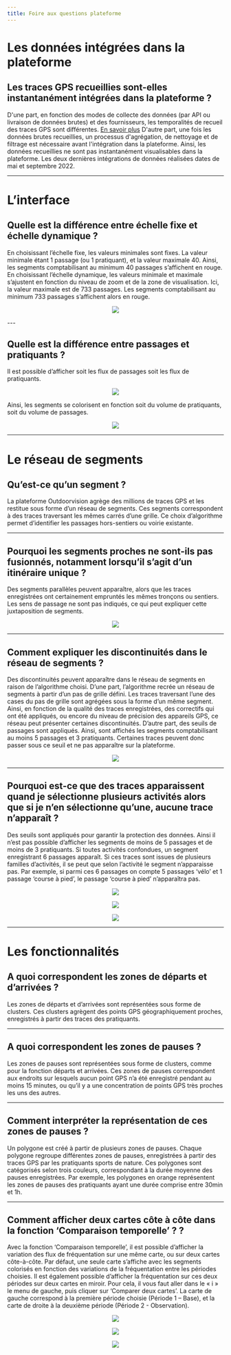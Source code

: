 ```yaml
---
title: Foire aux questions plateforme
---
```


# Les données intégrées dans la plateforme

## Les traces GPS recueillies sont-elles instantanément intégrées dans la plateforme&nbsp;?
D'une part, en fonction des modes de collecte des données (par API ou livraison de données brutes) et des fournisseurs, les temporalités de recueil des traces GPS sont différentes. [En savoir plus](/partenaires)
D'autre part, une fois les données brutes recueillies, un processus d'agrégation, de nettoyage et de filtrage est nécessaire avant l'intégration dans la plateforme. 
Ainsi, les données recueillies ne sont pas instantanément visualisables dans la plateforme. Les deux dernières intégrations de données réalisées dates de mai et septembre 2022.

---

# L’interface

## Quelle est la différence entre échelle fixe et échelle dynamique&nbsp;?
En choisissant l’échelle fixe, les valeurs minimales sont fixes. La valeur minimale étant 1 passage (ou 1 pratiquant), et la valeur maximale 40. Ainsi, les segments comptabilisant au minimum 40 passages s’affichent en rouge. En choisissant l’échelle dynamique, les valeurs minimale et maximale s’ajustent en fonction du niveau de zoom et de la zone de visualisation. Ici, la valeur maximale est de 733 passages. Les segments comptabilisant au minimum 733 passages s’affichent alors en rouge.
<p align="center">  <img src="/medias/faq-plateforme/Echelle.jpg"></p>
---

## Quelle est la différence entre passages et pratiquants&nbsp;? 
Il est possible d’afficher soit les flux de passages soit les flux de pratiquants.
<p align="center">  <img src="/medias/faq-plateforme/Unite.jpg"></p>
Ainsi, les segments se colorisent en fonction soit du volume de pratiquants, soit du volume de passages.
<p align="center">  <img src="/medias/faq-plateforme/Unite2.jpg"></p>

---

# Le réseau de segments

## Qu’est-ce qu’un segment&nbsp;?
La plateforme Outdoorvision agrège des millions de traces GPS et les restitue sous forme d’un réseau de segments. Ces segments correspondent à des traces traversant les mêmes carrés d’une grille. Ce choix d’algorithme permet d’identifier les passages hors-sentiers ou voirie existante. 

---

## Pourquoi les segments proches ne sont-ils pas fusionnés, notamment lorsqu’il s’agit d’un itinéraire unique&nbsp;?
Des segments parallèles peuvent apparaître, alors que les traces enregistrées ont certainement empruntés les mêmes tronçons ou sentiers. Les sens de passage ne sont pas indiqués, ce qui peut expliquer cette juxtaposition de segments. 
<p align="center">  <img src="/medias/faq-plateforme/Segments.jpg"></p>

---

## Comment expliquer les discontinuités dans le réseau de segments&nbsp;?
Des discontinuités peuvent apparaître dans le réseau de segments en raison de l’algorithme choisi. D’une part, l’algorithme recrée un réseau de segments à partir d’un pas de grille défini. Les traces traversant l’une des cases du pas de grille sont agrégées sous la forme d’un même segment. Ainsi, en fonction de la qualité des traces enregistrées, des correctifs qui ont été appliqués, ou encore du niveau de précision des appareils GPS, ce réseau peut présenter certaines discontinuités. D’autre part, des seuils de passages sont appliqués. Ainsi, sont affichés les segments comptabilisant au moins 5 passages et 3 pratiquants. Certaines traces peuvent donc passer sous ce seuil et ne pas apparaître sur la plateforme.
<p align="center">  <img src="/medias/faq-plateforme/Discontinuites.jpg"></p>

---

## Pourquoi est-ce que des traces apparaissent quand je sélectionne plusieurs activités alors que si je n’en sélectionne qu’une, aucune trace n’apparaît&nbsp;?
Des seuils sont appliqués pour garantir la protection des données. Ainsi il n’est pas possible d’afficher les segments de moins de 5 passages et de moins de 3 pratiquants. Si toutes activités confondues, un segment enregistrant 6 passages apparaît. Si ces traces sont issues de plusieurs familles d’activités, il se peut que selon l’activité le segment n’apparaisse pas. Par exemple, si parmi ces 6 passages on compte 5 passages ‘vélo’ et 1 passage ‘course à pied’, le passage ‘course à pied’ n’apparaîtra pas.
<p align="center">  <img src="/medias/faq-plateforme/Seuil1.jpg"></p>
<p align="center">  <img src="/medias/faq-plateforme/Seuil2.jpg"></p>
<p align="center">  <img src="/medias/faq-plateforme/Seuil3.jpg"></p>

---

# Les fonctionnalités

## A quoi correspondent les zones de départs et d’arrivées&nbsp;?
Les zones de départs et d’arrivées sont représentées sous forme de clusters. Ces clusters agrègent des points GPS géographiquement proches, enregistrés à partir des traces des pratiquants. 

---

## A quoi correspondent les zones de pauses&nbsp;?
Les zones de pauses sont représentées sous forme de clusters, comme pour la fonction départs et arrivées. Ces zones de pauses correspondent aux endroits sur lesquels aucun point GPS n’a été enregistré pendant au moins 15 minutes, ou qu’il y a une concentration de points GPS très proches les uns des autres. 

---

## Comment interpréter la représentation de ces zones de pauses&nbsp;?
Un polygone est créé à partir de plusieurs zones de pauses. Chaque polygone regroupe différentes zones de pauses, enregistrées à partir des traces GPS par les pratiquants sports de nature. Ces polygones sont catégorisés selon trois couleurs, correspondant à la durée moyenne des pauses enregistrées. Par exemple, les polygones en orange représentent les zones de pauses des pratiquants ayant une durée comprise entre 30min et 1h.

---

## Comment afficher deux cartes côte à côte dans la fonction ‘Comparaison temporelle’ ?&nbsp;?
Avec la fonction ‘Comparaison temporelle’, il est possible d’afficher la variation des flux de fréquentation sur une même carte, ou sur deux cartes côte-à-côte.
Par défaut, une seule carte s’affiche avec les segments colorisés en fonction des variations de la fréquentation entre les périodes choisies. Il est également possible d’afficher la fréquentation sur ces deux périodes sur deux cartes en miroir. Pour cela, il vous faut aller dans le « i » le menu de gauche, puis cliquer sur ‘Comparer deux cartes’. La carte de gauche correspond à la première période choisie (Période 1 – Base), et la carte de droite à la deuxième période (Période 2 - Observation).
<p align="center">  <img src="/medias/faqp-lateforme/Comparaisontemporelle.jpg"></p>
<p align="center">  <img src="/medias/faqp-lateforme/Comparaisontemporelle2.jpg"></p>
<p align="center">  <img src="/medias/faqp-lateforme/Comparaisontemporelle3.jpg"></p>
